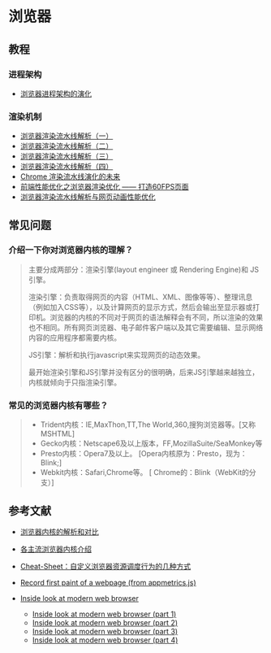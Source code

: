 # 浏览器

## 教程

### 进程架构

- [浏览器进程架构的演化](https://zhuanlan.zhihu.com/p/96957235)

### 渲染机制

- [浏览器渲染流水线解析（一）](https://yq.aliyun.com/articles/304648)
- [浏览器渲染流水线解析（二）](https://yq.aliyun.com/articles/304650)
- [浏览器渲染流水线解析（三）](https://yq.aliyun.com/articles/304651)
- [浏览器渲染流水线解析（四）](https://yq.aliyun.com/articles/304652)
- [Chrome 渲染流水线演化的未来](https://juejin.im/post/5aa7671d518825558a064880)
- [前端性能优化之浏览器渲染优化 —— 打造60FPS页面](https://github.com/fi3ework/Blog/issues/9)
- [浏览器渲染流水线解析与网页动画性能优化](https://zhuanlan.zhihu.com/p/30534023)

## 常见问题

### 介绍一下你对浏览器内核的理解？

> 主要分成两部分：渲染引擎(layout engineer 或 Rendering Engine)和 JS 引擎。
>
> 渲染引擎：负责取得网页的内容（HTML、XML、图像等等）、整理讯息（例如加入CSS等），以及计算网页的显示方式，然后会输出至显示器或打印机。浏览器的内核的不同对于网页的语法解释会有不同，所以渲染的效果也不相同。所有网页浏览器、电子邮件客户端以及其它需要编辑、显示网络内容的应用程序都需要内核。
>
> JS引擎：解析和执行javascript来实现网页的动态效果。
>
> 最开始渲染引擎和JS引擎并没有区分的很明确，后来JS引擎越来越独立，内核就倾向于只指渲染引擎。

### 常见的浏览器内核有哪些？

> - Trident内核：IE,MaxThon,TT,The World,360,搜狗浏览器等。[又称MSHTML]
> - Gecko内核：Netscape6及以上版本，FF,MozillaSuite/SeaMonkey等
> - Presto内核：Opera7及以上。      [Opera内核原为：Presto，现为：Blink;]
> - Webkit内核：Safari,Chrome等。   [ Chrome的：Blink（WebKit的分支）]

## 参考文献

- [浏览器内核的解析和对比](http://www.cnblogs.com/fullhouse/archive/2011/12/19/2293455.html)
- [各主流浏览器内核介绍](http://www.cnblogs.com/vajoy/p/3735553.html)
- [Cheat-Sheet：自定义浏览器资源调度行为的几种方式](https://twitter.com/addyosmani/status/743571393174872064)
- [Record first paint of a webpage (from appmetrics.js)](http://gitlab.meiyou.com/snippets/3)
- [Inside look at modern web browser](https://developer.chrome.com/blog/inside-browser-part1/)

    - [Inside look at modern web browser (part 1)](https://developer.chrome.com/blog/inside-browser-part1/)
    - [Inside look at modern web browser (part 2)](https://developer.chrome.com/blog/inside-browser-part2/)
    - [Inside look at modern web browser (part 3)](https://developer.chrome.com/blog/inside-browser-part3/)
    - [Inside look at modern web browser (part 4)](https://developer.chrome.com/blog/inside-browser-part4/)
